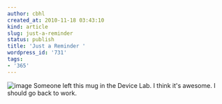 ```yaml
---
author: cbhl
created_at: 2010-11-18 03:43:10
kind: article
slug: just-a-reminder
status: publish
title: 'Just a Reminder '
wordpress_id: '731'
tags:
- '365'
---
```


![image](http://blog.azuresky.ca/blog/wp-content/uploads/2010/11/wpid-IMG_20101118_034056.jpg)
Someone left this mug in the Device Lab. I think it's awesome. I should
go back to work.

